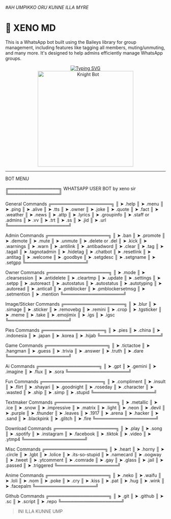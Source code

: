 *#AH UMPIKKO ORU KUNNE ILLA MYRE*









# 🤖 XENO MD

This is a WhatsApp bot built using the Baileys library for group management, including features like tagging all members, muting/unmuting, and many more. It's designed to help admins efficiently manage WhatsApp groups.

<div align="center"> 
  <a href="https://git.io/typing-svg"> 
    <img src="https://readme-typing-svg.demolab.com?font=Ribeye&size=50&pause=1000&color=33ff00&center=true&width=910&height=100&lines=XENO-MD;MODZ+BY+XENO+SIR;Coded+By+Professor" alt="Typing SVG" />
  </a> 
</div> 

<div align="center"> 
  <a href="www.instagram.com/xeno_sir_"> 
    <img src="https://github.com/XENOMDBOT/Knightbot-MD/blob/main/assets/bot_image.jpg" alt="Knight Bot" height="300"> 
  </a> 
</div>

---



























BOT MENU

╔════════════════╗
     WHATSAPP USER BOT
                by xeno sir
╚════════════════╝


 General Commands
╔═══════════════════╗
║ ➤ .help 
║ ➤ .menu
║ ➤ .ping
║ ➤ .alive
║ ➤ .tts 
║ ➤ .owner
║ ➤ .joke
║ ➤ .quote
║ ➤ .fact
║ ➤ .weather 
║ ➤ .news
║ ➤ .attp 
║ ➤ .lyrics 
║ ➤ .groupinfo
║ ➤ .staff or .admins 
║ ➤ .vv
║ ➤ .trt 
║ ➤ .ss 
║ ➤ .jid
║ ➤ .url
╚═══════════════════╝ 

Admin Commands
╔═══════════════════╗
║ ➤ .ban 
║ ➤ .promote 
║ ➤ .demote 
║ ➤ .mute 
║ ➤ .unmute
║ ➤ .delete or .del
║ ➤ .kick 
║ ➤ .warnings 
║ ➤ .warn 
║ ➤ .antilink
║ ➤ .antibadword
║ ➤ .clear
║ ➤ .tag 
║ ➤ .tagall
║ ➤ .tagnotadmin
║ ➤ .hidetag 
║ ➤ .chatbot
║ ➤ .resetlink
║ ➤ .antitag 
║ ➤ .welcome 
║ ➤ .goodbye 
║ ➤ .setgdesc 
║ ➤ .setgname 
║ ➤ .setgpp 
╚═══════════════════╝

Owner Commands
╔═══════════════════╗
║ ➤ .mode
║ ➤ .clearsession
║ ➤ .antidelete
║ ➤ .cleartmp
║ ➤ .update
║ ➤ .settings
║ ➤ .setpp
║ ➤ .autoreact 
║ ➤ .autostatus 
║ ➤ .autostatus 
║ ➤ .autotyping 
║ ➤ .autoread 
║ ➤ .anticall 
║ ➤ .pmblocker 
║ ➤ .pmblockersetmsg 
║ ➤ .setmention
║ ➤ .mention 
╚═══════════════════╝

Image/Sticker Commands
╔═══════════════════╗
║ ➤ .blur 
║ ➤ .simage 
║ ➤ .sticker 
║ ➤ .removebg
║ ➤ .remini
║ ➤ .crop 
║ ➤ .tgsticker
║ ➤ .meme
║ ➤ .take 
║ ➤ .emojimix 
║ ➤ .igs 
║ ➤ .igsc 
╚═══════════════════╝  

Pies Commands
╔═══════════════════╗
║ ➤ .pies 
║ ➤ .china 
║ ➤ .indonesia 
║ ➤ .japan 
║ ➤ .korea 
║ ➤ .hijab
╚═══════════════════╝

Game Commands
╔═══════════════════╗
║ ➤ .tictactoe 
║ ➤ .hangman
║ ➤ .guess 
║ ➤ .trivia
║ ➤ .answer 
║ ➤ .truth
║ ➤ .dare
╚═══════════════════╝

Ai Commands
╔═══════════════════╗
║ ➤ .gpt 
║ ➤ .gemini 
║ ➤ .imagine 
║ ➤ .flux 
║ ➤ .sora 
╚═══════════════════╝

Fun Commands
╔═══════════════════╗
║ ➤ .compliment 
║ ➤ .insult 
║ ➤ .flirt 
║ ➤ .shayari
║ ➤ .goodnight
║ ➤ .roseday
║ ➤ .character 
║ ➤ .wasted 
║ ➤ .ship 
║ ➤ .simp 
║ ➤ .stupid 
╚═══════════════════╝

Textmaker Commands
╔═══════════════════╗
║ ➤ .metallic 
║ ➤ .ice 
║ ➤ .snow 
║ ➤ .impressive 
║ ➤ .matrix 
║ ➤ .light 
║ ➤ .neon 
║ ➤ .devil 
║ ➤ .purple 
║ ➤ .thunder 
║ ➤ .leaves 
║ ➤ .1917 
║ ➤ .arena 
║ ➤ .hacker 
║ ➤ .sand 
║ ➤ .blackpink 
║ ➤ .glitch 
║ ➤ .fire 
╚═══════════════════╝

Download Commands
╔═══════════════════╗
║ ➤ .play 
║ ➤ .song 
║ ➤ .spotify 
║ ➤ .instagram 
║ ➤ .facebook 
║ ➤ .tiktok 
║ ➤ .video 
║ ➤ .ytmp4 
╚═══════════════════╝

Misc Commands
╔═══════════════════╗
║ ➤ .heart
║ ➤ .horny
║ ➤ .circle
║ ➤ .lgbt
║ ➤ .lolice
║ ➤ .its-so-stupid
║ ➤ .namecard 
║ ➤ .oogway
║ ➤ .tweet
║ ➤ .ytcomment 
║ ➤ .comrade 
║ ➤ .gay 
║ ➤ .glass 
║ ➤ .jail 
║ ➤ .passed 
║ ➤ .triggered
╚═══════════════════╝

Anime Commands
╔═══════════════════╗
║ ➤ .neko
║ ➤ .waifu
║ ➤ .loli
║ ➤ .nom 
║ ➤ .poke 
║ ➤ .cry 
║ ➤ .kiss 
║ ➤ .pat 
║ ➤ .hug 
║ ➤ .wink 
║ ➤ .facepalm 
╚═══════════════════╝

Github Commands
╔═══════════════════╗
║ ➤ .git
║ ➤ .github
║ ➤ .sc
║ ➤ .script
║ ➤ .repo
╚═══════════════════╝
> INI ILLA KUNNE UMP


